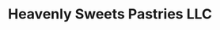 ---
title: "Heavenly Sweets Pastries LLC"
url: /valrico/heavenly-sweets-pastries-llc/
shop: Bäckerei
---
